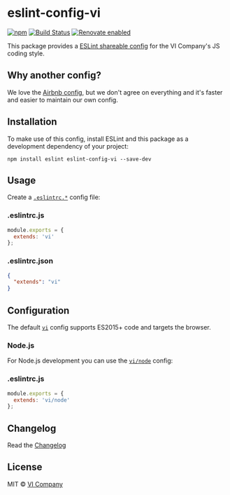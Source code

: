 # eslint-config-vi

[![npm](https://img.shields.io/npm/v/eslint-config-vi.svg)](https://npm.im/eslint-config-vi)
[![Build Status](https://travis-ci.org/vicompany/eslint-config-vi.svg?branch=master)](https://travis-ci.org/vicompany/eslint-config-vi)
[![Renovate enabled](https://img.shields.io/badge/renovate-enabled-brightgreen.svg)](https://renovateapp.com/)

This package provides a [ESLint shareable config](http://eslint.org/docs/developer-guide/shareable-configs) for the VI Company's JS coding style.

## Why another config?

We love the [Airbnb config](https://github.com/airbnb/javascript/tree/master/packages/eslint-config-airbnb), but we don't agree on everything and it's faster and easier to maintain our own config.

## Installation

To make use of this config, install ESLint and this package as a development dependency of your project:

    npm install eslint eslint-config-vi --save-dev

## Usage

Create a [`.eslintrc.*`](http://eslint.org/docs/user-guide/configuring#configuration-file-formats) config file:

### .eslintrc.js
```js
module.exports = {
  extends: 'vi'
};
```

### .eslintrc.json
```json
{
  "extends": "vi"
}
```

## Configuration

The default [`vi`](config/esnext.js) config supports ES2015+ code and targets the browser.

### Node.js

For Node.js development you can use the [`vi/node`](config/node.js) config:

### .eslintrc.js
```js
module.exports = {
  extends: 'vi/node'
};
```

## Changelog

Read the [Changelog](CHANGELOG.md)

## License

MIT © [VI Company](http://vicompany.nl)
